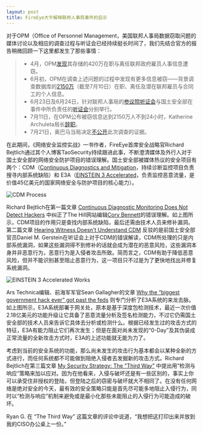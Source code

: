 ```yaml
---
layout: post
title: FireEye大牛解释联邦人事局事件的启示
---
```


对于OPM（Office of Personnel Management，美国联邦人事局数据窃取问题的媒体讨论以及相应的调查过程与听证会已经持续挺长时间了，我们先结合官方的报告稍微回顾一下这里都发生了那些事情：

> + 4月，OPM[发现](https://www.opm.gov/cybersecurity/)其存储的420万在职与离任联邦政府雇员人事信息遭窃。
> + 6月初，OPM在调查上述问题的过程中发现有更多信息被窃——背景调查数据库的[2150万](http://arstechnica.com/security/2015/07/call-it-a-data-rupture-hack-hitting-opm-affects-21-5-million/)（截至7月10日）在职、离任及潜在联邦雇员与合同工的个人信息。
> + 6月23日及6月24日，针对联邦人事局的[参议院听证会](http://arstechnica.com/information-technology/2015/06/opm-director-on-security-issues-were-trying-very-hard/)与国土安全部在事件中所负责任的[听证会](http://homeland.house.gov/hearing/subcommittee-hearing-dhs-efforts-secure-gov)分别举行。
> + 7月11日，在OPM公布被窃信息达到2150万人不到24小时，Katherine Archuleta局长[辞职](http://arstechnica.com/tech-policy/2015/07/opm-director-resigns-after-news-that-hack-affected-21-5-million-people/)。
> + 7月21日，奥巴马当局决定[不公开](https://www.washingtonpost.com/world/national-security/us-avoids-blaming-china-in-data-theft-seen-as-fair-game-in-espionage/2015/07/21/03779096-2eee-11e5-8353-1215475949f4_story.html)此次调查的证据。

在此期间，《网络安全监控实战》一书作者，FireEye首席安全战略官Richard Bejtlich通过其个人博客TaoSecurity持续跟进此事，不断澄清媒体及外行人对于国土安全部的网络安全防护项目的错误理解。国土安全部被媒体热议的安全项目有两个：CDM（[Continuous Diagnostics and Mitigation](https://www.us-cert.gov/cdm)，持续诊断监控项目负责搜寻内部系统缺陷）和 E3A（[EINSTEIN 3 Accelerated](http://www.dhs.gov/publication/einstein-3-accelerated)，负责监控恶意流量，是价值45亿美元的国家网络安全与防护项目的核心能力）。

<img src="{{ site.baseurl }}/images/cdm-process.jpg"  alt="CDM Process" />

Richard Bejtlich在第一篇文章 [Continuous Diagnostic Monitoring Does Not Detect Hackers](http://taosecurity.blogspot.com/2015/06/continuous-diagnostic-monitoring-does.html) 中纠正了The Hill网站编辑[Cory Bennett](http://thehill.com/policy/cybersecurity/244365-federal-cyber-protection-knocked-as-outdated-behind-schedule)的错误理解。如上图所示，CDM项目的作用只是查找内部系统缺陷，最后还需由技术人员来修补漏洞。第二篇文章 [Hearing Witness Doesn't Understand CDM](http://taosecurity.blogspot.com/2015/06/hearing-witness-doesnt-understand-cdm.html) 反驳的是前国土安全部官员Daniel M. Gerstein在听证会上对于CDM的错误解读，CDM所处理的只是内部系统漏洞，如果这些漏洞得不到修补的话就会成为潜在的恶意风险，这些漏洞本身并非恶意行为，恶意行为是入侵者攻击所致。简而言之，CDM有助于降低恶意风险，但并不能识别甚至阻止恶意行为，这一项目只不过是为了更快地找出并修复系统漏洞。

<img src="{{ site.baseurl }}/images/E3A-works.jpg"  alt="EINSTEIN 3 Accelerated Works" />

Ars Technica编辑、前海军军官Sean Gallagher的文章 [Why the “biggest government hack ever” got past the feds](http://arstechnica.com/security/2015/06/why-the-biggest-government-hack-ever-got-past-opm-dhs-and-nsa/) 则专门分析了E3A系统的来龙去脉。如上图所示，E3A系统部署于网关处，原本是基于深度包检测技术，最近一次价值2.18亿美元的功能升级让它具备了恶意流量分析及签名检测能力，不过它仍需国土安全部的技术人员来告诉它具体去分析或检测什么。根据已经发生过的攻击方式的特征，E3A有能力阻止它们再次发生；但是在面对尚未发现的“0-Day”及其伪装成正常流量的全新攻击方式时，E3A的上述功能就无能为力了。

考虑到当前的安全系统的功能，那么尚未发生的攻击行为基本都会以某种全新的方式进行，而任何系统都不可能做到阻绝入侵者去发掘新的攻击方式。Richard Bejtlich在第三篇文章 [My Security Strategy: The "Third Way”](http://taosecurity.blogspot.com/2015/06/my-security-strategy-third-way.html) 中提出用“检测与响应”策略来加以应对。因为在他看来，入侵与破坏还是有一些区别的，事实上你可以承受住非授权的登陆，但登陆之后的窃密与破坏就大不相同了。在没有任何网络是绝对安全的今天，最有效的安全策略只能是首先尽可能多地阻止入侵行为，同时以“检测与响应”机制来避免或是最小化那些未能阻止的入侵行为可能造成的破坏。

Ryan G. 在 “The Third Way” 这篇文章的评论中说道，“我想把这打印出来并放到我的CISO办公桌上一份。”
